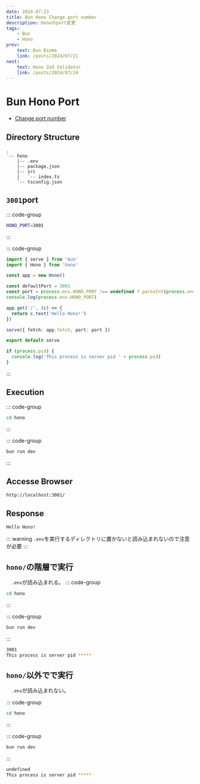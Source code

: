 ```yaml
---
date: 2024-07-23
title: Bun Hono Change port number
description: Honoのport変更
tags: 
    - Bun
    - Hono
prev:
    text: Bun Biome
    link: /posts/2024/07/21
next:
    text: Hono Zod Validator
    link: /posts/2024/07/24
---
```


# Bun Hono Port

* [Change port number](https://hono.dev/docs/getting-started/nodejs#change-port-number)

## Directory Structure
```
.
`-- hono
    |-- .env
    |-- package.json
    |-- src
    |   `-- index.ts
    `-- tsconfig.json
```

## `3001`port
::: code-group
```sh [hono/.env]
HONO_PORT=3001
```
:::

::: code-group
```ts [index.ts]
import { serve } from 'bun'
import { Hono } from 'hono'

const app = new Hono()

const defaultPort = 3001
const port = process.env.HONO_PORT !== undefined ? parseInt(process.env.HONO_PORT) : defaultPort
console.log(process.env.HONO_PORT)

app.get('/', (c) => {
  return c.text('Hello Hono!')
})

serve({ fetch: app.fetch, port: port })

export default serve

if (process.pid) {
  console.log('This process is server pid ' + process.pid)
}
```
:::

## Execution
::: code-group
```sh [sh]
cd hono
```
:::

::: code-group
```sh [bun]
bun run dev
```
:::

## Accesse Browser
```
http://localhost:3001/
```

## Response
```
Hello Hono!
```

::: warning
`.env`を実行するディレクトリに置かないと読み込まれないので注意が必要
:::

## `hono/`の階層で実行
&emsp;`.env`が読み込まれる。
::: code-group
```sh [sh]
cd hono
```
:::

::: code-group
```sh [bun]
bun run dev
```
:::

```sh
3001
This process is server pid *****
```

## `hono/`以外でで実行
&emsp;`.env`が読み込まれない。

::: code-group
```sh [sh]
cd hono
```
:::

::: code-group
```sh [bun]
bun run dev
```
:::

```sh
undefined
This process is server pid *****
```